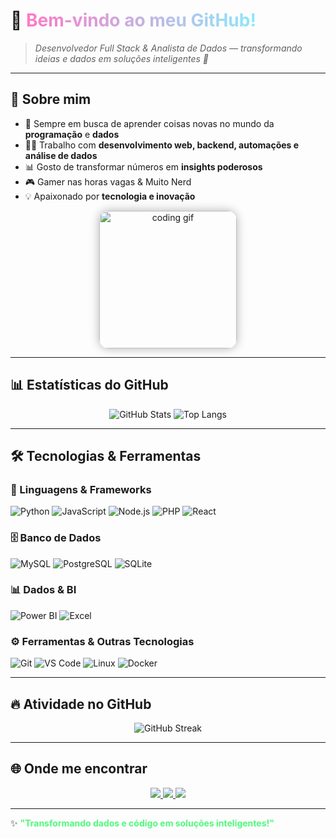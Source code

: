 # 👋 <span style="background: linear-gradient(90deg,#ff79c6,#8be9fd); -webkit-background-clip: text; color: transparent;">Bem-vindo ao meu GitHub!</span>  

> <i>Desenvolvedor Full Stack & Analista de Dados — transformando ideias e dados em soluções inteligentes 🚀</i>  

---

## 🌟 Sobre mim
- 🎯 Sempre em busca de aprender coisas novas no mundo da **programação** e **dados**  
- 🧑‍💻 Trabalho com **desenvolvimento web, backend, automações e análise de dados**  
- 📊 Gosto de transformar números em **insights poderosos**  
- 🎮 Gamer nas horas vagas & Muito Nerd  
- 💡 Apaixonado por **tecnologia e inovação**  

<p align="center">
  <img src="https://media1.giphy.com/media/v1.Y2lkPTc5MGI3NjExNXlkOW12azZ4emVubGZqbWRubmU5MHdqeGN2Mmp5YXhrYWx5MG52NCZlcD12MV9pbnRlcm5hbF9naWZfYnlfaWQmY3Q9Zw/78XCFBGOlS6keY1Bil/giphy.gif" width="220" alt="coding gif" style="border-radius: 15px; box-shadow: 0 0 15px rgba(0,0,0,0.3);" />
</p>

---

## 📊 Estatísticas do GitHub
<p align="center">
  <img src="https://github-readme-stats.vercel.app/api?username=eliasdevmind&show_icons=true&theme=tokyonight&hide_border=true&count_private=true" alt="GitHub Stats" />
  <img src="https://github-readme-stats.vercel.app/api/top-langs/?username=eliasdevmind&layout=compact&theme=tokyonight&hide_border=true" alt="Top Langs" />
</p>

---

## 🛠️ Tecnologias & Ferramentas

### 🚀 Linguagens & Frameworks
![Python](https://img.shields.io/badge/Python-3776AB?style=for-the-badge&logo=python&logoColor=white&labelColor=000000)
![JavaScript](https://img.shields.io/badge/JavaScript-F7DF1E?style=for-the-badge&logo=javascript&logoColor=black&labelColor=282C34)
![Node.js](https://img.shields.io/badge/Node.js-339933?style=for-the-badge&logo=nodedotjs&logoColor=white&labelColor=000000)
![PHP](https://img.shields.io/badge/PHP-777BB4?style=for-the-badge&logo=php&logoColor=white&labelColor=282C34)
![React](https://img.shields.io/badge/React-20232A?style=for-the-badge&logo=react&logoColor=61DAFB&labelColor=000000)

### 🗄️ Banco de Dados
![MySQL](https://img.shields.io/badge/MySQL-4479A1?style=for-the-badge&logo=mysql&logoColor=white&labelColor=000000)
![PostgreSQL](https://img.shields.io/badge/PostgreSQL-316192?style=for-the-badge&logo=postgresql&logoColor=white&labelColor=282C34)
![SQLite](https://img.shields.io/badge/SQLite-07405E?style=for-the-badge&logo=sqlite&logoColor=white&labelColor=000000)

### 📊 Dados & BI
![Power BI](https://img.shields.io/badge/Power%20BI-F2C811?style=for-the-badge&logo=powerbi&logoColor=black&labelColor=282C34)
![Excel](https://img.shields.io/badge/Excel-217346?style=for-the-badge&logo=microsoftexcel&logoColor=white&labelColor=000000)

### ⚙️ Ferramentas & Outras Tecnologias
![Git](https://img.shields.io/badge/Git-F05032?style=for-the-badge&logo=git&logoColor=white&labelColor=282C34)
![VS Code](https://img.shields.io/badge/VS%20Code-007ACC?style=for-the-badge&logo=visualstudiocode&logoColor=white&labelColor=000000)
![Linux](https://img.shields.io/badge/Linux-FCC624?style=for-the-badge&logo=linux&logoColor=black&labelColor=282C34)
![Docker](https://img.shields.io/badge/Docker-2496ED?style=for-the-badge&logo=docker&logoColor=white&labelColor=000000)

---

## 🔥 Atividade no GitHub
<p align="center">
  <img src="https://streak-stats.demolab.com?user=eliasdevmind&theme=tokyonight&hide_border=true" alt="GitHub Streak" />
</p>

---

## 🌐 Onde me encontrar
<p align="center">
  <a href="https://www.linkedin.com/in/eliasdevmind" target="_blank">
    <img src="https://img.shields.io/badge/LinkedIn-0A66C2?style=for-the-badge&logo=linkedin&logoColor=white&labelColor=000000" />
  </a>
  <a href="https://github.com/eliasdevmind" target="_blank">
    <img src="https://img.shields.io/badge/GitHub-100000?style=for-the-badge&logo=github&logoColor=white&labelColor=282C34" />
  </a>
  <a href="mailto:eliasdevmind@outlook.com" target="_blank">
    <img src="https://img.shields.io/badge/Email-D14836?style=for-the-badge&logo=gmail&logoColor=white&labelColor=000000" />
  </a>
</p>

---

✨ <span style="color:#50fa7b;"><b>"Transformando dados e código em soluções inteligentes!"</b></span>  
